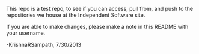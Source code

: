 This repo is a test repo, to see if you can access, pull from, and push to the repositories we house at the Independent Software site.

If you are able to make changes, please make a note in this README with your username.

-KrishnaRSampath, 7/30/2013
